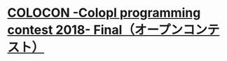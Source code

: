 # [COLOCON -Colopl programming contest 2018- Final（オープンコンテスト）](https://atcoder.jp/contests/colopl2018-final-open)
